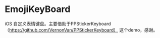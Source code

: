 # EmojiKeyBoard
iOS 自定义表情键盘。主要借助于PPStickerKeyboard（https://github.com/VernonVan/PPStickerKeyboard）   这个demo，感谢。
